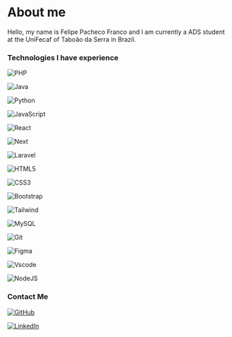 # About me

Hello, my name is Felipe Pacheco Franco and I am currently a ADS student at the UniFecaf of Taboão da Serra in Brazil.



### Technologies I have experience
![PHP](https://img.shields.io/badge/PHP-000?style=for-the-badge&logo=php&logoColor=white)

![Java](https://img.shields.io/badge/Java-000?style=for-the-badge&logo=java)

![Python](https://img.shields.io/badge/Python-000?style=for-the-badge&logo=python)

![JavaScript](https://img.shields.io/badge/JavaScript-000?style=for-the-badge&logo=javascript)

![React](https://img.shields.io/badge/React-000?style=for-the-badge&logo=react&logoColor=61DAFB)

![Next](https://img.shields.io/badge/Next-black?style=for-the-badge&logo=next.js&logoColor=white)

![Laravel](https://img.shields.io/badge/laravel-%23FF2D20.svg?style=for-the-badge&logo=laravel&logoColor=white)

![HTML5](https://img.shields.io/badge/HTML5-000?style=for-the-badge&logo=html5)

![CSS3](https://img.shields.io/badge/CSS3-000?style=for-the-badge&logo=css3&logoColor=264CE4)

![Bootstrap](https://img.shields.io/badge/-boostrap-000?style=for-the-badge&logo=bootstrap&labelColor=0D1117)

![Tailwind](https://img.shields.io/badge/tailwindcss-%2338B2AC.svg?style=for-the-badge&logo=tailwind-css&logoColor=white)

![MySQL](https://img.shields.io/badge/MySQL-000?style=for-the-badge&logo=mysql&logoColor=white)

![Git](https://img.shields.io/badge/GIT-000?style=for-the-badge&logo=git&logoColor=white)

![Figma](https://img.shields.io/badge/Figma-000?style=for-the-badge&logo=figma&logoColor=figma)

![Vscode](https://img.shields.io/badge/Vscode-000?style=for-the-badge&logo=visual-studio-code&logoColor=white)

![NodeJS](https://img.shields.io/badge/node.js-000?style=for-the-badge&logo=node.js&logoColor=white)



### Contact Me

[![GitHub](https://img.shields.io/badge/GitHub-000?style=for-the-badge&logo=github&logoColor=white)](https://github.com/FelipepFranco)

[![LinkedIn](https://img.shields.io/badge/LinkedIn-000?style=for-the-badge&logo=linkedin&logoColor=white)](https://www.linkedin.com/in/felipe-pacheco-franco-dev/)